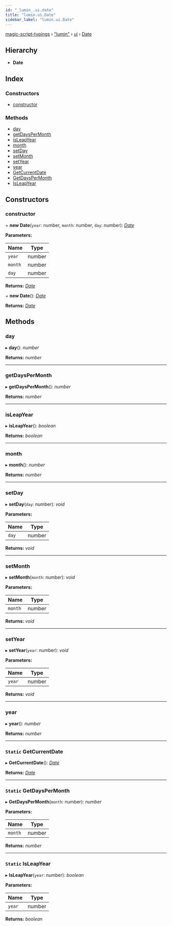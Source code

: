 ```yaml
---
id: "_lumin_.ui.date"
title: "lumin.ui.Date"
sidebar_label: "lumin.ui.Date"
---
```


[magic-script-typings](../index.md) › [&quot;lumin&quot;](../modules/_lumin_.md) › [ui](../modules/_lumin_.ui.md) › [Date](_lumin_.ui.date.md)

## Hierarchy

* **Date**

## Index

### Constructors

* [constructor](_lumin_.ui.date.md#constructor)

### Methods

* [day](_lumin_.ui.date.md#day)
* [getDaysPerMonth](_lumin_.ui.date.md#getdayspermonth)
* [isLeapYear](_lumin_.ui.date.md#isleapyear)
* [month](_lumin_.ui.date.md#month)
* [setDay](_lumin_.ui.date.md#setday)
* [setMonth](_lumin_.ui.date.md#setmonth)
* [setYear](_lumin_.ui.date.md#setyear)
* [year](_lumin_.ui.date.md#year)
* [GetCurrentDate](_lumin_.ui.date.md#static-getcurrentdate)
* [GetDaysPerMonth](_lumin_.ui.date.md#static-getdayspermonth)
* [IsLeapYear](_lumin_.ui.date.md#static-isleapyear)

## Constructors

###  constructor

\+ **new Date**(`year`: number, `month`: number, `day`: number): *[Date](_lumin_.ui.date.md)*

**Parameters:**

Name | Type |
------ | ------ |
`year` | number |
`month` | number |
`day` | number |

**Returns:** *[Date](_lumin_.ui.date.md)*

\+ **new Date**(): *[Date](_lumin_.ui.date.md)*

**Returns:** *[Date](_lumin_.ui.date.md)*

## Methods

###  day

▸ **day**(): *number*

**Returns:** *number*

___

###  getDaysPerMonth

▸ **getDaysPerMonth**(): *number*

**Returns:** *number*

___

###  isLeapYear

▸ **isLeapYear**(): *boolean*

**Returns:** *boolean*

___

###  month

▸ **month**(): *number*

**Returns:** *number*

___

###  setDay

▸ **setDay**(`day`: number): *void*

**Parameters:**

Name | Type |
------ | ------ |
`day` | number |

**Returns:** *void*

___

###  setMonth

▸ **setMonth**(`month`: number): *void*

**Parameters:**

Name | Type |
------ | ------ |
`month` | number |

**Returns:** *void*

___

###  setYear

▸ **setYear**(`year`: number): *void*

**Parameters:**

Name | Type |
------ | ------ |
`year` | number |

**Returns:** *void*

___

###  year

▸ **year**(): *number*

**Returns:** *number*

___

### `Static` GetCurrentDate

▸ **GetCurrentDate**(): *[Date](_lumin_.ui.date.md)*

**Returns:** *[Date](_lumin_.ui.date.md)*

___

### `Static` GetDaysPerMonth

▸ **GetDaysPerMonth**(`month`: number): *number*

**Parameters:**

Name | Type |
------ | ------ |
`month` | number |

**Returns:** *number*

___

### `Static` IsLeapYear

▸ **IsLeapYear**(`year`: number): *boolean*

**Parameters:**

Name | Type |
------ | ------ |
`year` | number |

**Returns:** *boolean*